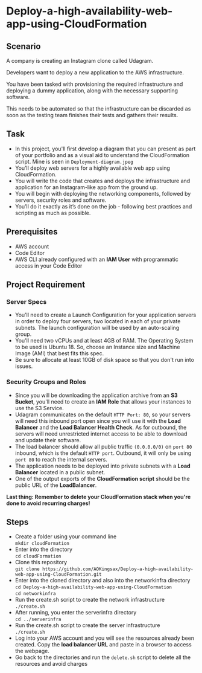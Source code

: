 # Deploy-a-high-availability-web-app-using-CloudFormation

## **Scenario**

A company is creating an Instagram clone called Udagram.

Developers want to deploy a new application to the AWS infrastructure.

You have been tasked with provisioning the required infrastructure and deploying a dummy application, along with the necessary supporting software.

This needs to be automated so that the infrastructure can be discarded as soon as the testing team finishes their tests and gathers their results.

## **Task**

- In this project, you'll first develop a diagram that you can present as part of your portfolio and as a visual aid to understand the CloudFormation script. Mine is seen in `Deployment-diagram.jpeg`
- You’ll deploy web servers for a highly available web app using CloudFormation.
- You will write the code that creates and deploys the infrastructure and application for an Instagram-like app from the ground up.
- You will begin with deploying the networking components, followed by servers, security roles and software.
- You’ll do it exactly as it’s done on the job - following best practices and scripting as much as possible.

## **Prerequisites**

- AWS account
- Code Editor
- AWS CLI already configured with an **IAM User** with programmatic access in your Code Editor

## **Project Requirement**

### Server Specs

- You'll need to create a Launch Configuration for your application servers in order to deploy four servers, two located in each of your private subnets. The launch configuration will be used by an auto-scaling group.
- You'll need two vCPUs and at least 4GB of RAM. The Operating System to be used is Ubuntu 18. So, choose an Instance size and Machine Image (AMI) that best fits this spec.
- Be sure to allocate at least 10GB of disk space so that you don't run into issues.

### Security Groups and Roles

- Since you will be downloading the application archive from an **S3 Bucket**, you'll need to create an **IAM Role** that allows your instances to use the S3 Service.
- Udagram communicates on the default `HTTP Port: 80`, so your servers will need this inbound port open since you will use it with the **Load Balancer** and the **Load Balancer Health Check**. As for outbound, the servers will need unrestricted internet access to be able to download and update their software.
- The load balancer should allow all public traffic `(0.0.0.0/0)` on `port 80` inbound, which is the default `HTTP port`. Outbound, it will only be using `port 80` to reach the internal servers.
- The application needs to be deployed into private subnets with a **Load Balancer** located in a public subnet.
- One of the output exports of the **CloudFormation script** should be the public URL of the **LoadBalancer**.

**Last thing: Remember to delete your CloudFormation stack when you're done to avoid recurring charges!**

## **Steps**

- Create a folder using your command line  
  `mkdir cloudFormation`
- Enter into the directory  
  `cd cloudFormation`
- Clone this repository  
  `git clone https://github.com/AOKingsax/Deploy-a-high-availability-web-app-using-CloudFormation.git`
- Enter into the cloned directory and also into the networkinfra directory  
  `cd Deploy-a-high-availability-web-app-using-CloudFormation`  
  `cd networkinfra`
- Run the create.sh script to create the network infrastructure  
  `./create.sh`
- After running, you enter the serverinfra directory  
  `cd ../serverinfra`
- Run the create.sh script to create the server infrastructure  
  `./create.sh`
- Log into your AWS account and you will see the resources already been created. Copy the **load balancer URL** and paste in a browser to access the webpage.
- Go back to the directories and run the `delete.sh` script to delete all the resources and avoid charges

